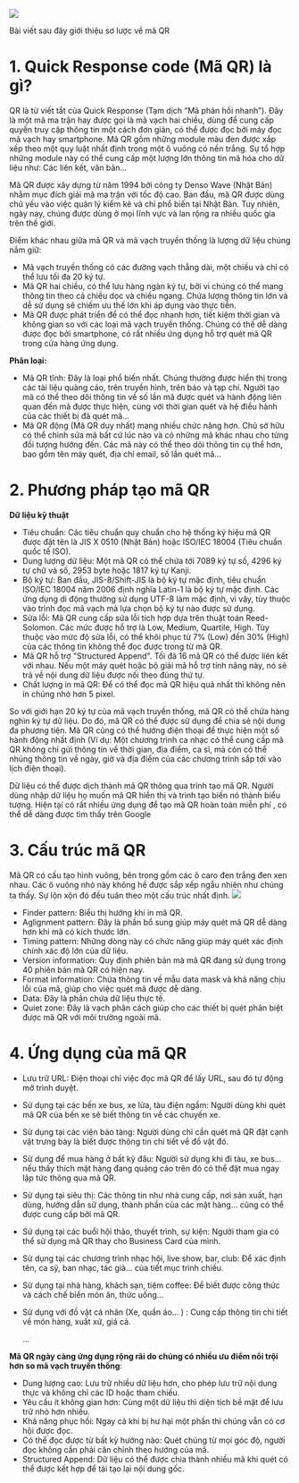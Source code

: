![](https://images.viblo.asia/3ade2621-b121-4406-8150-370a1d4d4e5f.jpg)


Bài viết sau đây giới thiệu sơ lược về mã QR
# 1. Quick Response code (Mã QR) là gì?
QR là từ viết tắt của Quick Response (Tạm dịch “Mã phản hồi nhanh”). Đây là một mã ma trận hay được gọi là mã vạch hai chiều, dùng để cung cấp quyền truy cập thông tin một cách đơn giản, có thể được đọc bởi máy đọc mã vạch hay smartphone. Mã QR gồm những module màu đen được xắp xếp theo một quy luật nhất định trong một ô vuông có nền trắng. Sự tổ hợp những module này có thể cung cấp một lượng lớn thông tin mã hóa cho dữ liệu như: Các liên kết, văn bản…

Mã QR được xây dựng từ năm 1994 bởi công ty Denso Wave (Nhật Bản) nhằm mục đích giải mã ma trận với tốc độ cao. Ban đầu, mã QR được dùng chủ yếu vào việc quản lý kiểm kê và chỉ phổ biến tại Nhật Bản. Tuy nhiên, ngày nay, chúng được dùng ở mọi lĩnh vực và lan rộng ra nhiều quốc gia trên thế giới.

Điểm khác nhau giữa mã QR và mã vạch truyền thống là lượng dữ liệu chúng nắm giữ:
- Mã vạch truyền thống có các đường vạch thẳng dài, một chiều và chỉ có thể lưu tối đa 20 ký tự.
- Mã QR hai chiều, có thể lưu hàng ngàn ký tự, bởi vì chúng có thể mang thông tin theo cả chiều dọc và chiều ngang. Chứa lượng thông tin lớn và dễ sử dụng sẽ chiếm ưu thế lớn khi áp dụng vào thực tiễn.
- Mã QR được phát triển để có thể đọc nhanh hơn, tiết kiệm thời gian và không gian so với các loại mã vạch truyền thống. Chúng có thế dễ dàng được đọc bởi smartphone, có rất nhiều ứng dụng hỗ trợ quét mã QR trong cửa hàng ứng dụng.

**Phân loại:**
- Mã QR tĩnh: Đây là loại phổ biến nhất. Chúng thường được hiển thị trong các tài liệu quảng cáo, trên truyền hình, trên báo và tạp chí. Người tạo mã có thể theo dõi thông tin về số lần mã được quét và hành động liên quan đến mã được thực hiện, cùng với thời gian quét và hệ điều hành của các thiết bị đã quét mã...
- Mã QR động (Mã QR duy nhất) mang nhiều chức năng hơn. Chủ sở hữu có thể chỉnh sửa mã bất cứ lúc nào và có những mã khác nhau cho từng đối tượng hướng đến. Các mã này có thể theo dõi thông tin cụ thể hơn, bao gồm tên máy quét, địa chỉ email, số lần quét mã...
# 2. Phương pháp tạo mã QR
**Dữ liệu kỹ thuật**
- Tiêu chuẩn: Các tiêu chuẩn quy chuẩn cho hệ thống ký hiệu mã QR được đặt tên là JIS X 0510 (Nhật Bản) hoặc ISO/IEC 18004 (Tiêu chuẩn quốc tế ISO).
- Dung lượng dữ liệu: Một mã QR có thể chứa tới 7089 ký tự số, 4296 ký tự chữ và số, 2953 byte hoặc 1817 ký tự Kanji.
- Bộ ký tự: Ban đầu, JIS-8/Shift-JIS là bộ ký tự mặc định, tiêu chuẩn ISO/IEC 18004 năm 2006 định nghĩa Latin-1 là bộ ký tự mặc định. Các ứng dụng di động thường sử dụng UTF-8 làm mặc định, vì vậy, tùy thuộc vào trình đọc mã vạch mà lựa chọn bộ ký tự nào được sử dụng.
- Sửa lỗi: Mã QR cung cấp sửa lỗi tích hợp dựa trên thuật toán Reed-Solomon. Các mức được hỗ trợ là Low, Medium, Quartile, High. Tùy thuộc vào mức độ sửa lỗi, có thể khôi phục từ 7% (Low) đến 30% (High) của các thông tin không thể đọc được trong từ mã QR.
- Mã QR hỗ trợ "Structured Append". Tối đã 16 mã QR có thể được liên kết với nhau. Nếu một máy quét hoặc bộ giải mã hỗ trợ tính năng này, nó sẽ trả về nội dung dữ liệu được nối theo đúng thứ tự.
- Chất lượng in mã QR: Để có thể đọc mã QR hiệu quả nhất thì không nên in chúng nhỏ hơn 5 pixel.

So với giới hạn 20 ký tự của mã vạch truyền thống, mã QR có thể chứa hàng nghìn ký tự dữ liệu. Do đó, mã QR có thể được sử dụng để chia sẻ nội dung đa phương tiện. Mã QR cũng có thể hướng điện thoại để thực hiện một số hành động nhất định (Ví dụ: Một chương trình ca nhạc có thể cung cấp mã QR không chỉ gửi thông tin về thời gian, địa điểm, ca sĩ, mà còn có thể nhúng thông tin về ngày, giờ và địa điểm của các chương trình sắp tới vào lịch điện thoại).

Dữ liệu có thể được dịch thành mã QR thông qua trình tạo mã QR. Người dùng nhập dữ liệu họ muốn mã QR hiển thị và trình tạo biến nó thành biểu tượng. Hiện tại có rất nhiều ứng dụng để tạo mã QR hoàn toàn miễn phí , có thể dễ dàng được tìm thấy trên Google
# 3. Cấu trúc mã QR
Mã QR có cấu tạo hình vuông, bên trong gồm các ô caro đen trắng đen xen nhau. Các ô vuông nhỏ này không hề được sắp xếp ngẫu nhiên như chúng ta thấy. Sự lộn xộn đó đều tuân theo một cấu trúc nhất định.
![](https://images.viblo.asia/16be9909-ee34-4daa-9a8d-e052dd9ee4d6.png)
- Finder pattern: Biểu thị hướng khi in mã QR.
- Aglignment pattern: Đây là phần bổ sung giúp máy quét mã QR dễ dàng hơn khi mã có kích thước lớn.
- Timing pattern: Những dòng này có chức năng giúp máy quét xác định chính xác độ lớn của dữ liệu.
- Version information: Quy định phiên bản mà mã QR đang sử dụng trong 40 phiên bản mã QR có hiện nay.
- Format information: Chứa thông tin về mẫu data mask và khả năng chịu lỗi của mã, giúp cho việc quét mã được dễ dàng.
- Data: Đây là phần chứa dữ liệu thực tế.
- Quiet zone: Đây là vạch phân cách giúp cho các thiết bị quét phân biệt được mã QR với môi trường ngoài mã.
# 4. Ứng dụng của mã QR
- Lưu trữ URL: Điện thoại chỉ việc đọc mã QR để lấy URL, sau đó tự động mở trình duyệt.
- Sử dụng tại các bến xe bus, xe lửa, tàu điện ngầm: Người dùng khi quét mã QR của bến xe sẽ biết thông tin về các chuyến xe.
- Sử dụng tại các viện bảo tàng: Người dùng chỉ cần quét mã QR đặt cạnh vật trưng bày là biết được thông tin chi tiết về đồ vật đó.
- Sử dụng để mua hàng ở bất kỳ đâu: Người sử dụng khi đi tàu, xe bus… nếu thấy thích mặt hàng đang quảng cáo trên đó có thể đặt mua ngay lập tức thông qua mã QR.
- Sử dụng tại siêu thị: Các thông tin như nhà cung cấp, nơi sản xuất, hạn dùng, hướng dẫn sử dụng, thành phần của các mặt hàng... cũng có thể được cung cấp bởi mã QR.
- Sử dụng tại các buổi hội thảo, thuyết trình, sự kiện: Người tham gia có thể sử dụng mã QR thay cho Business Card của mình.
- Sử dụng tại các chương trình nhạc hội, live show, bar, club: Để xác định tên, ca sỹ, ban nhạc, tác giả... của tiết mục trình chiếu.
- Sử dụng tại nhà hàng, khách sạn, tiệm coffee: Để biết được công thức và cách chế biến món ăn, thức uống...
- Sử dụng với đồ vật cá nhân (Xe, quần áo… ) : Cung cấp thông tin chi tiết về món hàng, xuất xứ, giá cả.

     ...
          
**Mã QR ngày càng ứng dụng rộng rãi do chúng có nhiều ưu điểm nổi trội hơn so mã vạch truyền thống**:
- Dung lượng cao: Lưu trữ nhiều dữ liệu hơn, cho phép lưu trữ nội dung thực và không chỉ các ID hoặc tham chiếu.
- Yêu cầu ít không gian hơn: Cùng một dữ liệu thì diện tích bề mặt để lưu trữ nhỏ hơn nhiều.
- Khả năng phục hồi: Ngay cả khi bị hư hại một phần thì chúng vẫn có cơ hội được đọc.
- Có thể đọc được từ bất kỳ hướng nào: Quét chúng từ mọi góc độ, người đọc không cần phải căn chỉnh theo hướng của mã.
- Structured Append: Dữ liệu có thể được chia thành nhiều mã khi quét có thể được kết hợp để tái tạo lại nội dung gốc.